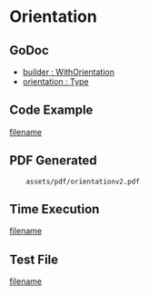 # Orientation

## GoDoc
* [builder : WithOrientation](https://pkg.go.dev/github.com/flanksource/maroto/v2/pkg/config#CfgBuilder.WithOrientation)
* [orientation : Type](https://pkg.go.dev/github.com/flanksource/maroto/v2/pkg/consts/orientation)

## Code Example
[filename](../../assets/examples/orientation/v2/main.go ':include :type=code')

## PDF Generated
```pdf
	assets/pdf/orientationv2.pdf
```

## Time Execution
[filename](../../assets/text/orientationv2.txt  ':include :type=code')

## Test File
[filename](https://raw.githubusercontent.com/johnfercher/maroto/master/test/maroto/examples/orientation.json  ':include :type=code')
